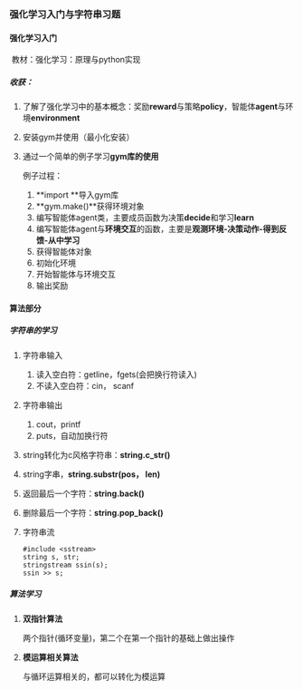 ### 强化学习入门与字符串习题

#### 强化学习入门

​	教材：强化学习：原理与python实现

##### 收获：

1. 了解了强化学习中的基本概念：奖励**reward**与策略**policy**，智能体**agent**与环境**environment**

2. 安装gym并使用（最小化安装）

3. 通过一个简单的例子学习**gym库的使用**

   例子过程：

   1. **import **导入gym库
   2. **gym.make()**获得环境对象
   3. 编写智能体agent类，主要成员函数为决策**decide**和学习**learn**
   4. 编写智能体agent与**环境交互**的函数，主要是**观测环境-决策动作-得到反馈-从中学习**
   5. 获得智能体对象
   6. 初始化环境
   7. 开始智能体与环境交互
   8. 输出奖励



#### 算法部分

##### 字符串的学习

1. 字符串输入

   1. 读入空白符：getline，fgets(会把换行符读入)
   2. 不读入空白符：cin， scanf

2. 字符串输出

   1. cout，printf
   2. puts，自动加换行符

3. string转化为c风格字符串：**string.c_str()**

4. string字串，**string.substr(pos， len)**

5. 返回最后一个字符：**string.back()**

6. 删除最后一个字符：**string.pop_back()**

7. 字符串流

   ```
   #include <sstream>
   string s, str;
   stringstream ssin(s);
   ssin >> s;
   ```



##### 算法学习

1. **双指针算法**

   两个指针(循环变量)，第二个在第一个指针的基础上做出操作

2. **模运算相关算法**

   与循环运算相关的，都可以转化为模运算

